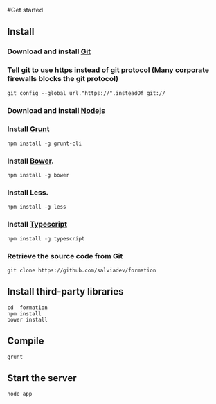 #Get started

## Install 

### Download and install [Git](https://git-for-windows.github.io/)

### Tell git to use https instead of git protocol (Many corporate firewalls blocks the git protocol)

`git config --global url."https://".insteadOf git://`

### Download and install [Nodejs](https://nodejs.org/)

### Install [Grunt](http://gruntjs.com/)

`npm install -g grunt-cli`

### Install [Bower](http://bower.io/).

`npm install -g bower`

### Install Less.

`npm install -g less`

### Install [Typescript](http://www.typescriptlang.org/)

`npm install -g typescript`

### Retrieve the source code from Git

`git clone https://github.com/salviadev/formation`

## Install third-party libraries

```
cd  formation
npm install
bower install
```

## Compile

`grunt`

## Start the server

`node app`

